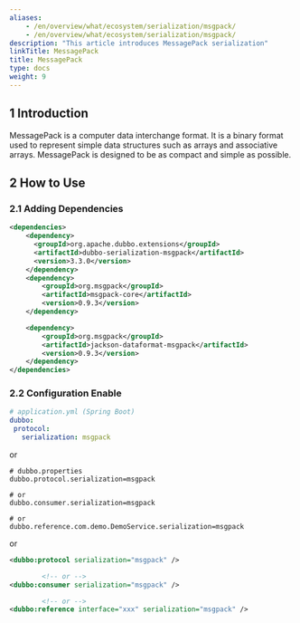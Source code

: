 ```yaml
---
aliases:
    - /en/overview/what/ecosystem/serialization/msgpack/
    - /en/overview/what/ecosystem/serialization/msgpack/
description: "This article introduces MessagePack serialization"
linkTitle: MessagePack
title: MessagePack
type: docs
weight: 9
---
```




## 1 Introduction

MessagePack is a computer data interchange format. It is a binary format used to represent simple data structures such as arrays and associative arrays. MessagePack is designed to be as compact and simple as possible.

## 2 How to Use

### 2.1 Adding Dependencies

```xml
<dependencies>
    <dependency>
      <groupId>org.apache.dubbo.extensions</groupId>
      <artifactId>dubbo-serialization-msgpack</artifactId>
      <version>3.3.0</version>
    </dependency>
    <dependency>
        <groupId>org.msgpack</groupId>
        <artifactId>msgpack-core</artifactId>
        <version>0.9.3</version>
    </dependency>

    <dependency>
        <groupId>org.msgpack</groupId>
        <artifactId>jackson-dataformat-msgpack</artifactId>
        <version>0.9.3</version>
    </dependency>
</dependencies>
```

### 2.2 Configuration Enable

```yaml
# application.yml (Spring Boot)
dubbo:
 protocol:
   serialization: msgpack
```
or
```properties
# dubbo.properties
dubbo.protocol.serialization=msgpack

# or
dubbo.consumer.serialization=msgpack

# or
dubbo.reference.com.demo.DemoService.serialization=msgpack
```
or
```xml
<dubbo:protocol serialization="msgpack" />

        <!-- or -->
<dubbo:consumer serialization="msgpack" />

        <!-- or -->
<dubbo:reference interface="xxx" serialization="msgpack" />
```
